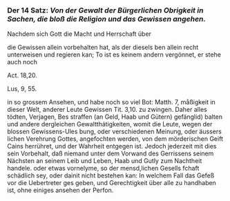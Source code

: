 
<!-- Seie 38; content-0058.xml -->


### Der 14 Satz: *Von der Gewalt der Bürgerlichen Obrigkeit in Sachen, die bloß die Religion und das Gewissen angehen.*


Nachdem sich Gott die Macht und Herrschaft über

die Gewissen allein vorbehalten hat, als der diesels ben allein recht
unterweisen und regieren kan; To ist es keinem andern vergönnet, er stehe
auch noch

Act. 18,20.

Lus, 9, 55.

in so grossem Ansehen, und habe noch so viel Bot: Matth. 7, måßigkeit in
dieser Welt, anderer Leute Gewissen Tit. 3,10. zu zwingen. Daher alles
tödten, Verjagen, Bes straffen (an Geld, Haab und Gütern) gefänglid) balten
und andere dergleichen Gewaltthátigkeiten, womit die Leute, wegen der blossen
Gewissens-Ules bung, oder verschiedenen Meinung, oder äussers lichen
Verehrung Gottes, angefochten werden, von dem mörderischen Geift Cains
herrühret, und der Wahrheit entgegen ist. Jedoch jederzeit mit dies sein
Vorbehalt, daß niemand unter dem Vorwand des Gerrissens seinem Nächsten an
seinem Leib und Leben, Haab und Gutly zum Nachtheit handele. oder etwas
vornelyme, so der mensd,lichen Gesells fchaft schädlich sey, oder dainit
nicht bestehen kan: In welchem Fall das Gefeß vor die Uebertreter ges geben,
und Gerechtigkeit über alle zu handhaben ist, ohne einiges ansehen der Perfon.
